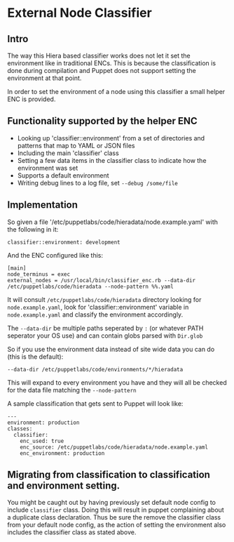 External Node Classifier
========================

## Intro
The way this Hiera based classifier works does not let it set the environment
like in traditional ENCs.  This is because the classification is done during
compilation and Puppet does not support setting the environment at that point.

In order to set the environment of a node using this classifier a small helper
ENC is provided.

## Functionality supported by the helper ENC

  * Looking up 'classifier::environment' from a set of directories and patterns that map to YAML or JSON files
  * Including the main 'classifier' class
  * Setting a few data items in the classifier class to indicate how the environment was set
  * Supports a default environment
  * Writing debug lines to a log file, set `--debug /some/file`

## Implementation
So given a file '/etc/puppetlabs/code/hieradata/node.example.yaml' with the following in it:

```
classifier::environment: development
```

And the ENC configured like this:

```
[main]
node_terminus = exec
external_nodes = /usr/local/bin/classifier_enc.rb --data-dir /etc/puppetlabs/code/hieradata --node-pattern %%.yaml
```

It will consult `/etc/puppetlabs/code/hieradata` directory looking for `node.example.yaml`, look for
'classifier::environment' variable in `node.example.yaml` and classify the environment accordingly.

The `--data-dir` be multiple paths seperated by `:` (or whatever PATH seperator
your OS use) and can contain globs parsed with `Dir.glob`

So if you use the environment data instead of site wide data you can do (this is the default):

```
--data-dir /etc/puppetlabs/code/environments/*/hieradata
```

This will expand to every environment you have and they will all be checked for
the data file matching the `--node-pattern`

A sample classification that gets sent to Puppet will look like:

```
---
environment: production
classes:
  classifier:
    enc_used: true
    enc_source: /etc/puppetlabs/code/hieradata/node.example.yaml
    enc_environment: production
```

## Migrating from classification to classification and environment setting.
You might be caught out by having previously set default node config to include ```classifier``` class. Doing this will result in puppet
complaining about a duplicate class declaration. Thus be sure the remove the classifier class from your default node config, as the action of
setting the environment also includes the classifier class as stated above.
